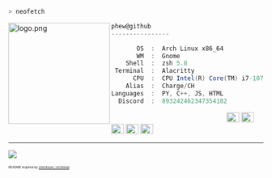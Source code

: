 ```zsh
> neofetch
```
 <img align="left" src="https://raw.githubusercontent.com/ecriminal/ecriminal/main/assets/cannabis.png" alt="logo.png" width="200" /> 


```csharp
phew@github
----------------

       OS  :  Arch Linux x86_64
       WM  :  Gnome
    Shell  :  zsh 5.8
 Terminal  :  Alacritty
      CPU  :  CPU Intel(R) Core(TM) i7-10700K CPU @ 3.80GHz
    Alias  :  Charge/CH
Languages  :  PY, C++, JS, HTML
  Discord  :  893242462347354182
```

<p align="left">
  &nbsp; &nbsp; &nbsp; &nbsp; &nbsp;&nbsp; &nbsp; &nbsp; &nbsp; &nbsp;&nbsp; &nbsp; &nbsp; &nbsp; &nbsp; &nbsp; &nbsp; &nbsp; &nbsp; &nbsp; &nbsp;&nbsp; &nbsp; &nbsp; &nbsp; &nbsp;&nbsp; &nbsp; &nbsp; &nbsp; &nbsp;
  <img alt="#474342" src="https://via.placeholder.com/15/474342/000000?text=+" width="25" height="20" />
  <img alt="#fbedf6" src="https://via.placeholder.com/15/4ca4eb/000000?text=+" width="25" height="20" />
  <img alt="#c9594d" src="https://via.placeholder.com/15/d74681/000000?text=+" width="25" height="20" />
  <img alt="#f8b9b2" src="https://via.placeholder.com/15/60409c/000000?text=+" width="25" height="20" />
  <img alt="#ae9c9d" src="https://via.placeholder.com/15/ae9c9d/000000?text=+" width="25" height="20" />
</p>

---

![](https://komarev.com/ghpvc/?username=phew&style=flat-square)
<p style="font-size: 6px">README inspired by <a href="https://github.com/ecriminal">checksum / ecriminal</a></p>
